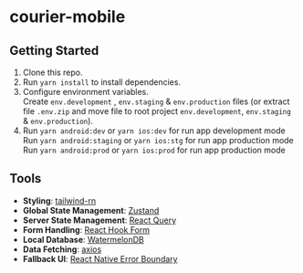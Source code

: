 # courier-mobile

## Getting Started

1. Clone this repo.
2. Run `yarn install` to install dependencies.
3. Configure environment variables.  
   Create `env.development` , `env.staging` & `env.production` files (or extract file `.env.zip` and move file to root project `env.development`, `env.staging` & `env.production`).
4. Run `yarn android:dev` or `yarn ios:dev` for run app development mode
   Run `yarn android:staging` or `yarn ios:stg` for run app production mode
   Run `yarn android:prod` or `yarn ios:prod` for run app production mode

## Tools

- **Styling**: [tailwind-rn](https://github.com/vadimdemedes/tailwind-rn)
- **Global State Management**: [Zustand](https://github.com/pmndrs/zustand/)
- **Server State Management**: [React Query](https://react-query.tanstack.com/)
- **Form Handling**: [React Hook Form](https://react-hook-form.com/)
- **Local Database**: [WatermelonDB](https://github.com/Nozbe/WatermelonDB)
- **Data Fetching**: [axios](https://github.com/axios/axios)
- **Fallback UI**: [React Native Error Boundary](https://github.com/carloscuesta/react-native-error-boundary)
